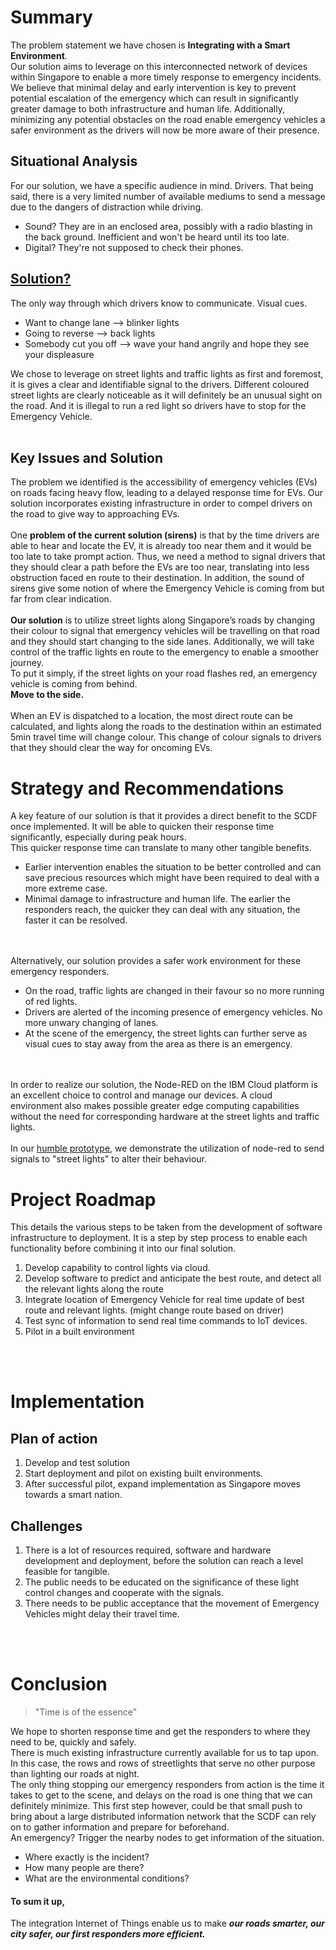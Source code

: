 # Summary
The problem statement we have chosen is **Integrating with a Smart Environment**.  
Our solution aims to leverage on this interconnected network of devices within Singapore to enable a more timely response to emergency incidents. We believe that minimal delay and early intervention is key to prevent potential escalation of the emergency which can result in significantly greater damage to both infrastructure and human life. Additionally, minimizing  any potential obstacles on the road enable emergency vehicles a safer environment as the drivers will now be more aware of their presence.
&nbsp;  
## Situational Analysis
For our solution, we have a specific audience in mind. Drivers. That being said, there is a very limited number of available mediums to send a message due to the dangers of distraction while driving.
* Sound? They are in an enclosed area, possibly with a radio blasting in the back ground. Inefficient and won't be heard until its too late.  
* Digital? They're not supposed to check their phones.     
## [Solution?](solution/description.md)   
The only way through which drivers know to communicate. Visual cues.
* Want to change lane --> blinker lights
* Going to reverse --> back lights
* Somebody cut you off --> wave your hand angrily and hope they see your displeasure  
 
We chose to leverage on street lights and traffic lights as first and foremost, it is gives a clear and identifiable signal to the drivers. Different coloured street lights are clearly noticeable as it will definitely be an unusual sight on the road. And it is illegal to run a red light so drivers have to stop for the Emergency Vehicle.  
&nbsp; 
## Key Issues and Solution
The problem we identified is the accessibility of emergency vehicles (EVs) on roads facing heavy flow, leading to a delayed response time for EVs. Our solution incorporates existing infrastructure in order to compel drivers on the road to give way to approaching EVs.     
&nbsp;   
One **problem of the current solution (sirens)** is that by the time drivers are able to hear and locate the EV, it is already too near them and it would be too late to take prompt action. Thus, we need a method to signal drivers that they should clear a path before the EVs are too near, translating into less obstruction faced en route to their destination. In addition, the sound of sirens give some notion of where the Emergency Vehicle is coming from but far from clear indication.  
&nbsp;  
**Our solution** is to utilize street lights along Singapore’s roads by changing their colour to signal that emergency vehicles will be travelling on that road and they should start changing to the side lanes. Additionally, we will take control of the traffic lights en route to the emergency to enable a smoother journey.  
To put it simply, if the street lights on your road flashes red, an emergency vehicle is coming from behind.  
**Move to the side.**   
&nbsp;     
When an EV is dispatched to a location, the most direct route can be calculated, and lights along the roads to the destination within an estimated 5min travel time will change colour. This change of colour signals to drivers that they should clear the way for oncoming EVs. 

 


# Strategy and Recommendations
A key feature of our solution is that it provides a direct benefit to the SCDF once implemented. It will be able to quicken their response time significantly, especially during peak hours.  
This quicker response time can translate to many other tangible benefits. 
* Earlier intervention enables the situation to be better controlled and can save precious resources which might have been required to deal with a more extreme case.  
* Minimal damage to infrastructure and human life. The earlier the responders reach, the quicker they can deal with any situation, the faster it can be resolved.   
&nbsp;  
&nbsp;   

Alternatively, our solution provides a safer work environment for these emergency responders. 
* On the road, traffic lights are changed in their favour so no more running of red lights.
* Drivers are alerted of the incoming presence of emergency vehicles. No more unwary changing of lanes.
* At the scene of the emergency, the street lights can further serve as visual cues to stay away from the area as there is an emergency.

&nbsp;  
&nbsp;   
In order to realize our solution, the Node-RED on the IBM Cloud platform is an excellent choice to control and manage our devices. A cloud environment also makes possible greater edge computing capabilities without the need for corresponding hardware at the street lights and traffic lights.
&nbsp;  
&nbsp;   
In our [humble prototype](solution/description.md), we demonstrate the utilization of node-red to send signals to "street lights" to alter their behaviour.

# Project Roadmap
This details the various steps to be taken from the development of software infrastructure to deployment. It is a step by step process to enable each functionality before combining it into our final solution.
1. Develop capability to control lights via cloud. 
1. Develop software to predict and anticipate the best route, and detect all the relevant lights along the route
1. Integrate location of Emergency Vehicle for real time update of best route and relevant lights. (might change route based on driver)
1. Test sync of information to send real time commands to IoT devices.
1. Pilot in a built environment

&nbsp;  
&nbsp; 

# Implementation
## Plan of action
1. Develop and test solution
1. Start deployment and pilot on existing built environments.
1. After successful pilot, expand implementation as Singapore moves towards a smart nation.

## Challenges
1. There is a lot of resources required, software and hardware development and deployment, before the solution can reach a level feasible for tangible.
1. The public needs to be educated on the significance of these light control changes and cooperate with the signals.
1. There needs to be public acceptance that the movement of Emergency Vehicles might delay their travel time.

&nbsp;  
&nbsp; 

# Conclusion
> "Time is of the essence"    

We hope to shorten response time and get the responders to where they need to be, quickly and safely.  
There is much existing infrastructure currently available for us to tap upon. In this case, the rows and rows of streetlights that serve no other purpose than lighting our roads at night.  
The only thing stopping our emergency responders from action is the time it takes to get to the scene, and delays on the road is one thing that we can definitely minimize. 
This first step however, could be that small push to bring about a large distributed information network that the SCDF can rely on to gather information and prepare for beforehand.  
An emergency? Trigger the nearby nodes to get information of the situation. 
* Where exactly is the incident? 
* How many people are there? 
* What are the environmental conditions? 
#### To sum it up,
The integration Internet of Things enable us to make **_our roads smarter, our city safer, our first responders more efficient._**
